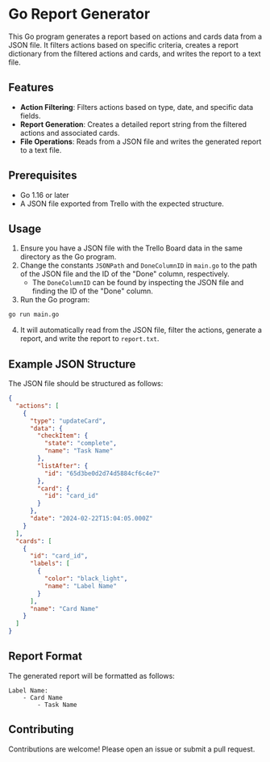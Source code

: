 # Go Report Generator

This Go program generates a report based on actions and cards data from a JSON file. It filters actions based on specific criteria, creates a report dictionary from the filtered actions and cards, and writes the report to a text file.

## Features

- **Action Filtering**: Filters actions based on type, date, and specific data fields.
- **Report Generation**: Creates a detailed report string from the filtered actions and associated cards.
- **File Operations**: Reads from a JSON file and writes the generated report to a text file.

## Prerequisites

- Go  1.16 or later
- A JSON file exported from Trello with the expected structure.

## Usage

1. Ensure you have a JSON file with the Trello Board data in the same directory as the Go program.
2. Change the constants `JSONPath` and `DoneColumnID` in `main.go` to the path of the JSON file and the ID of the "Done" column, respectively.
    - The `DoneColumnID` can be found by inspecting the JSON file and finding the ID of the "Done" column.
3. Run the Go program:
  
  ```bash
  go run main.go
  ```
  
4. It will automatically read from the JSON file, filter the actions, generate a report, and write the report to `report.txt`.

## Example JSON Structure

The JSON file should be structured as follows:

```json
{
  "actions": [
    {
      "type": "updateCard",
      "data": {
        "checkItem": {
          "state": "complete",
          "name": "Task Name"
        },
        "listAfter": {
          "id": "65d3be0d2d74d5884cf6c4e7"
        },
        "card": {
          "id": "card_id"
        }
      },
      "date": "2024-02-22T15:04:05.000Z"
    }
  ],
  "cards": [
    {
      "id": "card_id",
      "labels": [
        {
          "color": "black_light",
          "name": "Label Name"
        }
      ],
      "name": "Card Name"
    }
  ]
}
```

## Report Format

The generated report will be formatted as follows:

```
Label Name:
    - Card Name
        - Task Name
```

## Contributing

Contributions are welcome! Please open an issue or submit a pull request.
